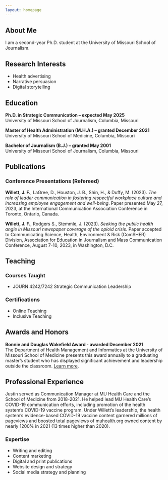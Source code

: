 ```yaml
---
layout: homepage
---
```


## About Me

I am a second-year Ph.D. student at the University of Missouri School of Journalism.

## Research Interests

- Health advertising
- Narrative persuasion
- Digital storytelling

## Education

**Ph.D. in Strategic Communication – expected May 2025**<br>
University of Missouri School of Journalism, Columbia, Missouri

**Master of Health Administration (M.H.A.) – granted December 2021**<br>
University of Missouri School of Medicine, Columbia, Missouri

**Bachelor of Journalism (B.J.) – granted May 2001**<br>
University of Missouri School of Journalism, Columbia, Missouri

## Publications

### Conference Presentations (Refereed)

**Willett, J. F.**, LaGree, D., Houston, J. B., Shin, H., & Duffy, M. (2023). _The role of leader communication in fostering respectful workplace culture and increasing employee engagement and well-being_. Paper presented May 27, 2023, at the International Communication Association Conference in Toronto, Ontario, Canada.

**Willett, J. F.**, Rodgers S., Stemmle, J. (2023). _Seeking the public health angle in Missouri newspaper coverage of the opioid crisis_. Paper accepted to Communicating Science, Health, Environment & Risk (ComSHER) Division, Association for Education in Journalism and Mass Communication Conference, August 7-10, 2023, in Washington, D.C.

## Teaching

### Courses Taught

- JOURN 4242/7242 Strategic Communication Leadership

### Certifications

- Online Teaching
- Inclusive Teaching

## Awards and Honors

**Bonnie and Douglas Wakefield Award - awarded December 2021**<br>
The Department of Health Management and Informatics at the University of Missouri School of Medicine presents this award annually to a graduating master’s student who has displayed significant achievement and leadership outside the classroom. <a href="https://medicine.missouri.edu/news/hmi-graduates-31-december-commencement" target="_blank">Learn more</a>.

## Professional Experience

Justin served as Communication Manager at MU Health Care and the School of Medicine from 2018-2021. He helped lead MU Health Care’s COVID-19 communication efforts, including promotion of the health system’s COVID-19 vaccine program. Under Willett’s leadership, the health system’s evidence-based COVID-19 vaccine content garnered millions of pageviews and boosted total pageviews of muhealth.org owned content by nearly 1200% in 2021 (13 times higher than 2020).

### Expertise

- Writing and editing
- Content marketing
- Digital and print publications
- Website design and strategy
- Social media strategy and planning

<!-- - **Computer Vision:** image recognition, image generation, video captioning
- **Machine Learning:** meta-learning, incremental learning, transfer learning-->

<!-- ## News

- **[Feb. 2020]** Our paper about incremental learning is accepted to CVPR 2020.
- **[Feb. 2020]** We will host the ACM Multimedia Asia 2020 conference in Singapore!
- **[Sept. 2019]** Our paper about few-shot learning is accepted to NeurIPS 2019.
- **[Mar. 2019]** Our paper about few-shot learning is accepted to CVPR 2019.

{% include_relative _includes/publications.md %}

{% include_relative _includes/services.md %}
-->